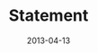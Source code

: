 ---
layout: message
category: message
series: "ROI"
title: "Statement"
date: 2013-04-13
audio-description: "We’ll have the chance to invest for an enormous return."
audio: "http://www.crossroads.net/players/media/hq/roi_06.mp3"
audio-title: "Statement"
audio-duration: "43&#58;01"
program-description: "Program - WK6 ROI"
program: "http://www.crossroads.net/players/media/hq/04_13-14_13Program_LO.pdf"
program-title: "Statement"
video-description: "We’ll have the chance to invest for an enormous return."
video-title: "Statement"
video: "https://s3.amazonaws.com/crossroadsvideomessages/roi_06.mp4"
video-poster: "https://www.crossroads.net/uploadedfiles/roi_06_still.jpg"
---